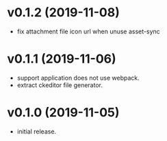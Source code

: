 # v0.1.2 (2019-11-08)

* fix attachment file icon url when unuse asset-sync

# v0.1.1 (2019-11-06)

* support application does not use webpack.
* extract ckeditor file generator.

# v0.1.0 (2019-11-05)

* initial release.

